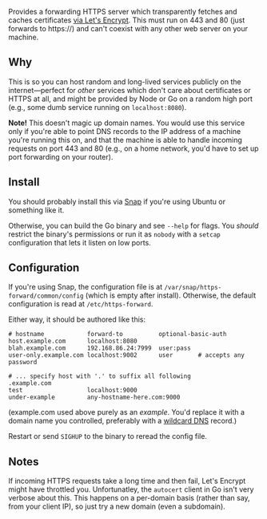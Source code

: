 Provides a forwarding HTTPS server which transparently fetches and caches certificates [via Let's Encrypt](https://godoc.org/golang.org/x/crypto/acme/autocert).
This must run on 443 and 80 (just forwards to https://) and can't coexist with any other web server on your machine.

## Why

This is so you can host random and long-lived services publicly on the internet—perfect for _other_ services which don't care about certificates or HTTPS at all, and might be provided by Node or Go on a random high port (e.g., some dumb service running on `localhost:8080`).

**Note!** This doesn't magic up domain names.
You would use this service only if you're able to point DNS records to the IP address of a machine you're running this on, and that the machine is able to handle incoming requests on port 443 and 80 (e.g., on a home network, you'd have to set up port forwarding on your router).

## Install

You should probably install this via [Snap](https://snapcraft.io/https-forward) if you're using Ubuntu or something like it.

Otherwise, you can build the Go binary and see `--help` for flags.
You _should_ restrict the binary's permissions or run it as `nobody` with a `setcap` configuration that lets it listen on low ports.

## Configuration

If you're using Snap, the configuration file is at `/var/snap/https-forward/common/config` (which is empty after install).
Otherwise, the default configuration is read at `/etc/https-forward`.

Either way, it should be authored like this:

    # hostname            forward-to          optional-basic-auth
    host.example.com      localhost:8080
    blah.example.com      192.168.86.24:7999  user:pass
    user-only.example.com localhost:9002      user       # accepts any password
   
    # ... specify host with '.' to suffix all following
    .example.com
    test                  localhost:9000
    under-example         any-hostname-here.com:9000

(example.com used above purely as an _example_.
You'd replace it with a domain name you controlled, preferably with a [wildcard DNS](https://en.wikipedia.org/wiki/Wildcard_DNS_record) record.)

Restart or send `SIGHUP` to the binary to reread the config file.

## Notes

If incoming HTTPS requests take a long time and then fail, Let's Encrypt might have throttled you.
Unfortunatley, the `autocert` client in Go isn't very verbose about this.
This happens on a per-domain basis (rather than say, from your client IP), so just try a new domain (even a subdomain).
